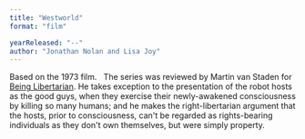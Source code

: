 ```yaml
---
title: "Westworld"
format: "film"

yearReleased: "--"
author: "Jonathan Nolan and Lisa Joy"
---
```

Based on the 1973 film.
 
The series was reviewed by Martin van Staden  for <a href="https://beinglibertarian.com/westworld-roots-self-ownership-chiefs-thoughts/"> Being Libertarian</a>. He takes exception to the presentation of the  robot hosts as the good guys, when they exercise their  newly-awakened consciousness by killing so many humans; and he makes  the right-libertarian argument that the hosts, prior to  consciousness, can't be regarded as rights-bearing individuals as  they don't own themselves, but were simply property.
 